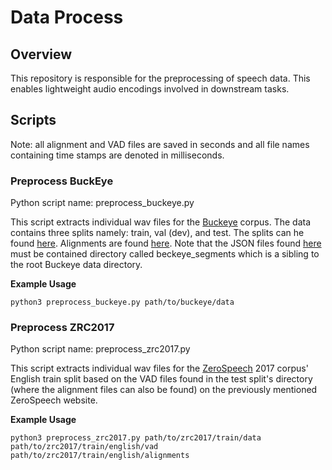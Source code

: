 # Data Process

## Overview

<!-- This repository deals with all things data related. Speech corpus data is preprocessed, feature encodings are extracted and saved, and data sampling and transforming is enabled. -->
This repository is responsible for the preprocessing of speech data. This enables lightweight audio encodings involved in downstream tasks.

## Scripts

Note: all alignment and VAD files are saved in seconds and all file names containing time stamps are denoted in milliseconds.

### Preprocess BuckEye

Python script name: preprocess_buckeye.py

This script extracts individual wav files for the [Buckeye](https://buckeyecorpus.osu.edu/) corpus. The data contains three splits namely: train, val (dev), and test. The splits can he found [here](https://github.com/kamperh/vqwordseg?tab=readme-ov-file#about-the-buckeye-data-splits). Alignments are found [here](https://github.com/kamperh/vqwordseg/releases/tag/v1.0). Note that the JSON files found [here](https://github.com/kamperh/zerospeech2021_baseline/tree/2f2c47766ffc02574dcc71fea7fe5247ca4f323c/datasets/buckeye) must be contained directory called beckeye_segments which is a sibling to the root Buckeye data directory.

**Example Usage**

    python3 preprocess_buckeye.py path/to/buckeye/data

### Preprocess ZRC2017

Python script name: preprocess_zrc2017.py

This script extracts individual wav files for the [ZeroSpeech](https://download.zerospeech.com/) 2017 corpus' English train split based on the VAD files found in the test split's directory (where the alignment files can also be found) on the previously mentioned ZeroSpeech website.

**Example Usage**

    python3 preprocess_zrc2017.py path/to/zrc2017/train/data path/to/zrc2017/train/english/vad path/to/zrc2017/train/english/alignments

<!-- ### Extract Feature Encodings

Python script name: encode.py

This script encodes audio by extracting its features from models (and their layers, where applicable).

**Example Usage**

    python3 wordseg/encode.py model_name path/to/audio path/to/embeddings/save --extension=.flac

The pre-trained models used are:

- wav2vec 2.0
  - [fairseq](https://github.com/facebookresearch/fairseq/tree/main/examples/wav2vec)
  - [HuggingFace](https://huggingface.co/docs/transformers/en/model_doc/wav2vec2)
- Hubert
  - [fairseq](https://github.com/facebookresearch/fairseq/tree/main/examples/hubert)
  - [HuggingFace](https://huggingface.co/docs/transformers/en/model_doc/hubert)
  - [bshall](https://github.com/bshall/hubert/tree/main)

The model_name can be one of: w2v2_fs, w2v2_hf, hubert_fs, hubert_hf, hubert_shall, melspec, mfcc. The optional extension argument is the extension of the audio files to be processed. -->

<!-- ### Sample and Transform Data

Python script name: audio_process.py

This script contains utility functions to sample audio (and its features), to normalize sampled features, to find corresponding alignment files, and to load the alignment file attributes. -->